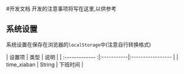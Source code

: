 #开发文档
开发的注意事项将写在这里,以供参考

## 系统设置
系统设置在保存在浏览器的`localStorage`中(注意自行转换格式)


| 设置项          | 类型       | 说明              | 
| :------------- :|:-----------|:----------------- | 
| time_xiaban     | String     | 下班时间          |
